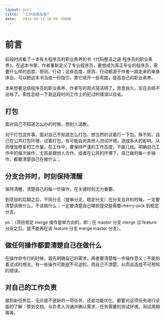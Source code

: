 ```yaml
---
layout: post
title:  "工作自我反省"
date:   2018-08-12 16:00 +0800
---
```

# 前言

前段时间看了一本有关程序员的职业素养的书《代码整洁之道 程序员的职业素养》。在这本书里，作者重新定义了专业程序员，要想成为真正专业的程序员，需要什么样的态度、原则、行动；这些态度、原则、行动都源于作者一路走来的亲身体会。可以把这本书当成一份指引，靠它绕开一些弯路，提高自己的职业素养。

本来想要总结程序员的职业素养，作者写的观点简洁明了，苦思良久，实在总结不出啥了。索性总结一下我这段时间工作上的犯过的错误以自省。

## 打包

面对自己不知道怎么办的时候，想别人请教。

对于打包这件事，面对自己不知道怎么打包，想当然的试着打一下包。殊不知，自己在公共打包环境，试着打包，有可能会对其他人测试环境，造成多大的影响。从而增加修复的工作量。在工作中，要保持严谨的工作态度，不能儿戏。明确自己工作中的每次操作，尤其是跟他人合作，或者在公共的环境下。自己做的每一步操作，都要清楚自己在做什么；

## 分支合并时，时刻保持清醒

保持清醒，清楚自己的每一步操作，在关键时刻尤为重要。

到项目的后期之后，不同分支（提审分支，稳定分支）在分支合并的时候，一定要清楚该做什么，不该做什么；一定要清楚自己哪些提交是需要cherry-pick 到稳定分支。

ps：（项目规定 merge 操作是单方向的，即：在 master 分支 merge 过 feature 分支之后，就不能再在该 feature 分支 merge master 分支）。

## 做任何操作都要清楚自己在做什么

在操作命令行的时候，首先明确自己的需求，再者要清楚每一步操作意义；不能抱着试试的想法，有一些操作可能是不可逆的，而自己不清楚，从而会造成不可预知的错误。

## 对自己的工作负责

接到新任务后，无论是不是新的一项任务，还是功能优化，都要对这项任务进行全面的了解：策划文档，与负责人沟通并确认需求，任务需要的测试环境，测试周期等等。
